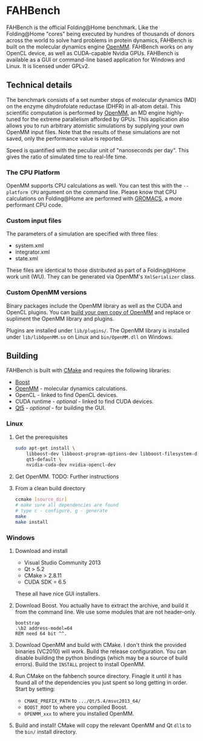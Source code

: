 FAHBench
========

FAHBench is the official Folding@Home benchmark. Like the Folding@Home
"cores" being executed by hundres of thousands of donors across the world
to solve hard problems in protein dynamics, FAHBench is built on the
molecular dynamics engine [OpenMM]. FAHBench works on any OpenCL device, as
well as CUDA-capable Nvidia GPUs. FAHBench is available as a GUI or
command-line based application for Windows and Linux. It is licensed under
GPLv2.

Technical details
-----------------

The benchmark consists of a set number steps of molecular dynamics (MD) on
the enzyme dihydrofolate reductase (DHFR) in all-atom detail. This
scientific computation is performed by [OpenMM], an MD engine highly-tuned
for the extreme parallelism afforded by GPUs. This application also allows
    you to run arbitrary atomistic simulations by supplying your own OpenMM
    input files. Note that the results of these simulations are not saved,
    only the performance value is reported. 

Speed is quantified with the peculiar unit of "nanoseconds per day". This
gives the ratio of simulated time to real-life time.

### The CPU Platform

OpenMM supports CPU calculations as well. You can test this with the
`--platform CPU` argument on the command line. Please know that CPU
calculations on Folding@Home are performed with
[GROMACS](http://gromacs.org), a more performant CPU code.

### Custom input files

The parameters of a simulation are specified with three files:
 
 - system.xml
 - integrator.xml
 - state.xml

These files are identical to those distributed as part of a Folding@Home
work unit (WU). They can be generated via OpenMM's `XmlSerializer` class.

### Custom OpenMM versions

Binary packages include the OpenMM library as well as the CUDA and OpenCL
plugins. You can [build your own copy of OpenMM] and replace or supliment
the OpenMM library and plugins.

Plugins are installed under `lib/plugins/`. The OpenMM library is installed
under `lib/libOpenMM.so` on Linux and `bin/OpenMM.dll` on Windows.

Building
--------

FAHBench is built with [CMake] and requires the following libraries:

 - [Boost]
 - [OpenMM] - molecular dynamics calculations.
 - OpenCL - linked to find OpenCL devices.
 - CUDA runtime - *optional* - linked to find CUDA devices.
 - [Qt5] - *optional* - for building the GUI.

[CMake]: http://www.cmake.org/
[Boost]: http://www.boost.org/
[Qt5]: http://qt-project.org/
[OpenMM]: http://openmm.org/
[build your own copy of OpenMM]: http://github.com/pandegroup/openmm/

### Linux

 1. Get the prerequisites

    ```bash
    sudo apt-get install \
        libboost-dev libboost-program-options-dev libboost-filesystem-dev \
        qt5-default \
        nvidia-cuda-dev nvidia-opencl-dev
    ```

 1. Get OpenMM. TODO: Further instructions

 1. From a clean build directory

    ```bash
    ccmake [source_dir]
    # make sure all dependencies are found
    # type c - configure, g - generate
    make
    make install
    ```

### Windows

 1. Download and install 
	  - Visual Studio Community 2013
	  - Qt > 5.2
	  - CMake > 2.8.11
	  - CUDA SDK = 6.5

	These all have nice GUI installers.

 2. Download Boost. You actually have to extract the archive, and build it
    from the command line. We use some modules that are not header-only.

	```batch
	bootstrap
	.\b2 address-model=64  
	REM need 64 bit ^^. 
	```

 3. Download OpenMM and build with CMake. I don't think the provided
    binaries (VC2010) will work. Build the release configuration. You can
    disable building the python bindings (which may be a source of build
    errors). Build the `INSTALL` project to install OpenMM.

 4. Run CMake on the fahbench source directory. Finagle it until it has
    found all of the dependencies you just spent so long getting in order.
    Start by setting:
	 
     - `CMAKE_PREFIX_PATH` to `.../Qt/5.4/msvc2013_64/`
	 - `BOOST_ROOT` to where you compiled Boost.
	 - `OPENMM_xxx` to where you installed OpenMM.

 5. Build and install! CMake will copy the relevant OpenMM and Qt `dll`s to
    the `bin/` install directory.

